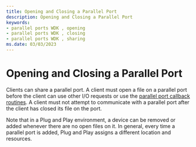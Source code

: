 ```yaml
---
title: Opening and Closing a Parallel Port
description: Opening and Closing a Parallel Port
keywords:
- parallel ports WDK , opening
- parallel ports WDK , closing
- parallel ports WDK , sharing
ms.date: 03/03/2023
---
```


# Opening and Closing a Parallel Port





Clients can share a parallel port. A client must open a file on a parallel port before the client can use other I/O requests or use the [parallel port callback routines](/windows-hardware/drivers/ddi/index). A client must not attempt to communicate with a parallel port after the client has closed its file on the port.

Note that in a Plug and Play environment, a device can be removed or added whenever there are no open files on it. In general, every time a parallel port is added, Plug and Play assigns a different location and resources.

 

